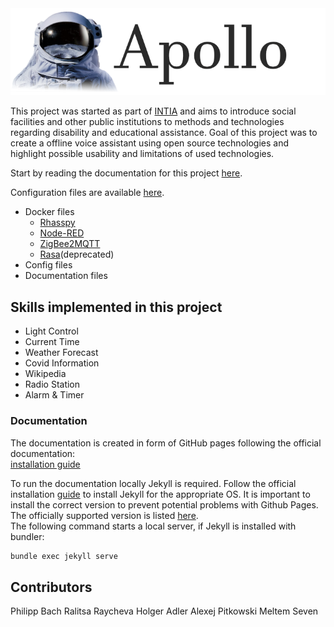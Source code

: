 <img src="https://github.com/th-koeln-intia/ip-sprachassistent-team3/blob/master/docs/img/logo2.png" style="max-width: 100%;"/>

This project was started as part of [INTIA](https://dites.web.th-koeln.de/forschung/projekte/intia/) and aims to introduce social facilities and other public institutions to methods and technologies regarding disability and educational assistance. Goal of this project was to create a offline voice assistant using open source technologies and highlight possible usability  and limitations of used technologies.

Start by reading the documentation for this project [here](https://ip-team3.intia.de/).

Configuration files are available [here](https://github.com/th-koeln-intia/ip-sprachassistent-team3/tree/master/config).
- Docker files
	- [Rhasspy](https://github.com/th-koeln-intia/ip-sprachassistent-team3/tree/master/config/docker-compose-files/rhasspy)
	- [Node-RED](https://github.com/th-koeln-intia/ip-sprachassistent-team3/tree/master/config/docker-compose-files/node-red)
	- [ZigBee2MQTT](https://github.com/th-koeln-intia/ip-sprachassistent-team3/tree/master/config/docker-compose-files/zigbee2mqtt)
	- [Rasa](https://github.com/th-koeln-intia/ip-sprachassistent-team3/tree/master/config/docker-compose-files/rasa(deprecated))(deprecated)
- Config files 
- Documentation files

## Skills implemented in this project

- Light Control
- Current Time
- Weather Forecast
- Covid Information
- Wikipedia
- Radio Station
- Alarm & Timer

### Documentation 
The documentation is created in form of GitHub pages following the official documentation:  
[installation guide](https://docs.github.com/en/github/working-with-github-pages/creating-a-github-pages-site-with-jekyll)

To run the documentation locally Jekyll is required. Follow the official installation [guide](https://jekyllrb.com/docs/installation/) to install Jekyll for the appropriate OS. It is important to install the correct version to prevent potential problems with Github Pages. The officially supported version is listed [here](https://pages.github.com/versions/).  
The following command starts a local server, if Jekyll is installed with bundler:
```bash 
bundle exec jekyll serve
```

## Contributors
Philipp Bach
Ralitsa Raycheva
Holger Adler
Alexej Pitkowski
Meltem Seven
